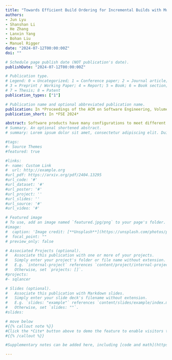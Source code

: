 ```yaml
---
title: "Towards Efficient Build Ordering for Incremental Builds with Multiple Configurations"
authors:
- Jun Lyu
- Shanshan Li
- He Zhang
- Lanxin Yang
- Bohan Liu
- Manuel Rigger
date: "2024-07-12T00:00:00Z"
doi: ""

# Schedule page publish date (NOT publication's date).
publishDate: "2024-07-12T00:00:00Z"

# Publication type.
# Legend: 0 = Uncategorized; 1 = Conference paper; 2 = Journal article;
# 3 = Preprint / Working Paper; 4 = Report; 5 = Book; 6 = Book section;
# 7 = Thesis; 8 = Patent
publication_types: ["1"]

# Publication name and optional abbreviated publication name.
publication: In *Proceedings of the ACM on Software Engineering, Volume 1, Issue FSE*
publication_short: In *FSE 2024*

abstract: Software products have many configurations to meet different environments and diverse needs. Building software with multiple software configurations typically incurs high costs in terms of build time and computing resources. Incremental builds could reuse intermediate artifacts if configuration settings affect only a portion of the build artifacts. The efficiency gains depend on the strategic ordering of the incremental builds as the order influences which build artifacts can be reused. Deriving an efficient order is challenging and an open problem, since it is infeasible to reliably determine the degree of re-use and time savings before an actual build. In this paper, we propose an approach, called BUDDI—BUild Declaration DIstance, for C-based and Make-based projects to derive an efficient order for incremental builds from the static information provided by the build scripts (i.e., Makefile). The core strategy of BUDDI is to measure the distance between the build declarations of configurations and predict the build size of a configuration from the build targets and build commands in each configuration. Since some artifacts could be reused in the subsequent builds if there is a close distance between the build scripts for different configurations. We implemented BUDDI as an automated tool called BuddiPlanner and evaluated it on 20 popular open-source projects, by comparing it to a baseline that randomly selects a build order. The experimental results show that the order created by BuddiPlanner outperforms 96.5% (193/200) of the random build orders in terms of build time and reduces the build time by an average of 305.94s (26%) compared to the random build orders, with a median saving of 64.88s (28%). BuddiPlanner demonstrates its potential to relieve practitioners of excessive build times and computational resource burdens caused by building multiple software configurations.
# Summary. An optional shortened abstract.
# summary: Lorem ipsum dolor sit amet, consectetur adipiscing elit. Duis posuere tellus ac convallis placerat. Proin tincidunt magna sed ex sollicitudin condimentum.

#tags:
#- Source Themes
#featured: true

#links:
#- name: Custom Link
#  url: http://example.org
#url_pdf: https://arxiv.org/pdf/2404.13295
#url_code: '#'
#url_dataset: '#'
#url_poster: '#'
#url_project: ''
#url_slides: ''
#url_source: '#'
#url_video: '#'

# Featured image
# To use, add an image named `featured.jpg/png` to your page's folder. 
#image:
#  caption: 'Image credit: [**Unsplash**](https://unsplash.com/photos/pLCdAaMFLTE)'
#  focal_point: ""
# preview_only: false

# Associated Projects (optional).
#   Associate this publication with one or more of your projects.
#   Simply enter your project's folder or file name without extension.
#   E.g. `internal-project` references `content/project/internal-project/index.md`.
#   Otherwise, set `projects: []`.
#projects:
#- sqlancer

# Slides (optional).
#   Associate this publication with Markdown slides.
#   Simply enter your slide deck's filename without extension.
#   E.g. `slides: "example"` references `content/slides/example/index.md`.
#   Otherwise, set `slides: ""`.
#slides:

# move below
#{{% callout note %}}
#Click the *Cite* button above to demo the feature to enable visitors to import publication metadata into their reference management software.
#{{% /callout %}}

#Supplementary notes can be added here, including [code and math](https://sourcethemes.com/academic/docs/writing-markdown-latex/).

---
```


